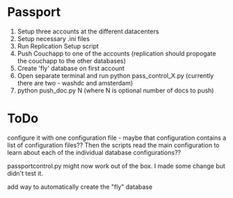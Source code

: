 Passport
=========
1. Setup three accounts at the different datacenters
1. Setup necessary .ini files
1. Run Replication Setup script
1. Push Couchapp to one of the accounts (replication should propogate the couchapp to the other databases)
1. Create 'fly' database on first account
1. Open separate terminal and run python pass_control_X.py (currently there are two - washdc and amsterdam)
1. python push_doc.py N (where N is optional number of docs to push)


ToDo
=====
configure it with one configuration file - maybe that configuration contains a list of configuration files?? Then the scripts read the main configuration to learn about each of the individual database configurations??

passportcontrol.py might now work out of the box. I made some change but didn't test it.

add way to automatically create the "fly" database

